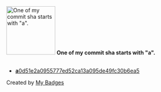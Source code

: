 <img src="https://github.com/my-badges/my-badges/blob/master/src/all-badges/abc-commit/a-commit.png?raw=true" alt="One of my commit sha starts with &quot;a&quot;." title="One of my commit sha starts with &quot;a&quot;." width="128">
<strong>One of my commit sha starts with &quot;a&quot;.</strong>
<br><br>

- <a href="https://github.com/alexkunin/terraform-provider-docker/commit/a0d51e2a0955777ed52ca13a095de49fc30b6ea5"><strong>a</strong>0d51e2a0955777ed52ca13a095de49fc30b6ea5</a>


Created by <a href="https://github.com/my-badges/my-badges">My Badges</a>